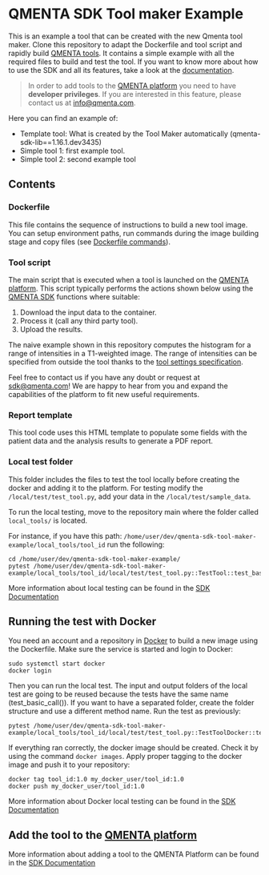 # QMENTA SDK Tool maker Example

This is an example a tool that can be created with the new Qmenta tool maker. Clone this repository to adapt the Dockerfile and tool script and rapidly build [QMENTA tools](https://platform.qmenta.com/). It contains a simple example with all the required files to build and test the tool. If you want to know more about how to use the SDK and all its features, take a look at the [documentation](https://docs.qmenta.com/sdk).

> In order to add tools to the [QMENTA platform](https://platform.qmenta.com/) you need to have **developer privileges**. If you are interested in this feature, please contact us at info@qmenta.com.

Here you can find an example of:

- Template tool: What is created by the Tool Maker automatically (qmenta-sdk-lib==1.16.1.dev3435)
- Simple tool 1: first example tool.
- Simple tool 2: second example tool

## Contents
### Dockerfile

This file contains the sequence of instructions to build a new tool image. You can setup environment paths, run commands during the image building stage and copy files (see [Dockerfile commands](https://docs.docker.com/get-started/part2/)).

### Tool script

The main script that is executed when a tool is launched on the [QMENTA platform](https://platform.qmenta.com/). This script typically performs the actions shown below using the [QMENTA SDK](https://docs.qmenta.com/sdk) functions where suitable:

1. Download the input data to the container.
2. Process it (call any third party tool).
3. Upload the results.

The naive example shown in this repository computes the histogram for a range of intensities in a T1-weighted image. The range of intensities can be specified from outside the tool thanks to the [tool settings specification](https://docs.qmenta.com/sdk/6_settings.html#).

Feel free to contact us if you have any doubt or request at sdk@qmenta.com! We are happy to hear from you and expand the capabilities of the platform to fit new useful requirements.

### Report template

This tool code uses this HTML template to populate some fields with the patient data and the analysis results to generate a PDF report.

### Local test folder

This folder includes the files to test the tool locally before creating the docker and adding it to the platform.
For testing modify the `/local/test/test_tool.py`, add your data in the `/local/test/sample_data`.

To run the local testing, move to the repository main where the folder called `local_tools/` is located.

For instance, if you have this path: `/home/user/dev/qmenta-sdk-tool-maker-example/local_tools/tool_id`
run the following:

~~~~
cd /home/user/dev/qmenta-sdk-tool-maker-example/
pytest /home/user/dev/qmenta-sdk-tool-maker-example/local_tools/tool_id/local/test/test_tool.py::TestTool::test_basic_call
~~~~

More information about local testing can be found in the [SDK Documentation](https://docs-dev.qmenta.com/sdk/guides_docs/tool_maker.html#local-testing-guidelines)

## Running the test with Docker

You need an account and a repository in [Docker](https://www.docker.com/get-docker) to build a new image using the Dockerfile.
Make sure the service is started and login to Docker:
~~~~
sudo systemctl start docker
docker login
~~~~

Then you can run the local test. The input and output folders of the local test are going to be reused because the tests
have the same name (test_basic_call()). If you want to have a separated folder, create the folder 
structure and use a different method name. Run the test as previously:

~~~~
pytest /home/user/dev/qmenta-sdk-tool-maker-example/local_tools/tool_id/local/test/test_tool.py::TestToolDocker::test_basic_call
~~~~

If everything ran correctly, the docker image should be created. Check it by using the command `docker images`.
Apply proper tagging to the docker image and push it to your repository:

~~~~
docker tag tool_id:1.0 my_docker_user/tool_id:1.0
docker push my_docker_user/tool_id:1.0
~~~~

More information about Docker local testing can be 
found in the [SDK Documentation](https://docs-dev.qmenta.com/sdk/guides_docs/tool_maker.html#test-in-docker-container)

## Add the tool to the [QMENTA platform](https://platform.qmenta.com/)

More information about adding a tool to the QMENTA Platform can be 
found in the [SDK Documentation](https://docs-dev.qmenta.com/sdk/guides_docs/tool_maker.html#integrate-your-tool-in-the-qmenta-platform)
